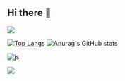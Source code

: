 ## Hi there 👋
<img src="https://capsule-render.vercel.app/api?type=waving&color=BDBDC8&height=150&section=header" />

[![Top Langs](https://github-readme-stats.vercel.app/api/top-langs/?username=minzzzun)](https://github.com/anuraghazra/github-readme-stats)
![Anurag's GitHub stats](https://github-readme-stats.vercel.app/api?username=minzzzun&show_icons=true&theme=radical)


![js](https://img.shields.io/badge/Swift-FA7343?style=for-the-badge&logo=swift&logoColor=white)


<img src="https://capsule-render.vercel.app/api?type=waving&color=BDBDC8&height=150&section=footer" />

